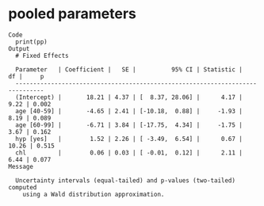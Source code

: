 # pooled parameters

    Code
      print(pp)
    Output
      # Fixed Effects
      
      Parameter   | Coefficient |   SE |          95% CI | Statistic |    df |     p
      ------------------------------------------------------------------------------
      (Intercept) |       18.21 | 4.37 | [  8.37, 28.06] |      4.17 |  9.22 | 0.002
      age [40-59] |       -4.65 | 2.41 | [-10.18,  0.88] |     -1.93 |  8.19 | 0.089
      age [60-99] |       -6.71 | 3.84 | [-17.75,  4.34] |     -1.75 |  3.67 | 0.162
      hyp [yes]   |        1.52 | 2.26 | [ -3.49,  6.54] |      0.67 | 10.26 | 0.515
      chl         |        0.06 | 0.03 | [ -0.01,  0.12] |      2.11 |  6.44 | 0.077
    Message
      
      Uncertainty intervals (equal-tailed) and p-values (two-tailed) computed
        using a Wald distribution approximation.

